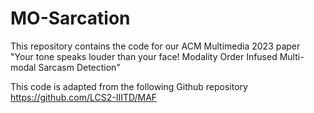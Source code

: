 # MO-Sarcation
This repository contains the code for our ACM Multimedia 2023 paper "Your tone speaks louder than your face! Modality Order Infused Multi-modal Sarcasm Detection"


This code is adapted from the following Github repository https://github.com/LCS2-IIITD/MAF 
